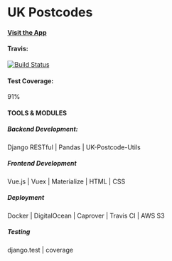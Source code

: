 # UK Postcodes

#### [Visit the App](https://uk-postcodes.mycaprover.numflights.com/)


#### Travis:

[![Build Status](https://travis-ci.com/LukaszMalucha/uk-postcodes.svg?branch=master)](https://travis-ci.com/LukaszMalucha/uk-postcodes)

#### Test Coverage:
91%

#### TOOLS & MODULES

##### Backend Development:
Django RESTful | Pandas | UK-Postcode-Utils

##### Frontend Development
Vue.js | Vuex | Materialize | HTML | CSS

##### Deployment
Docker | DigitalOcean | Caprover | Travis CI | AWS S3

##### Testing
django.test | coverage 

